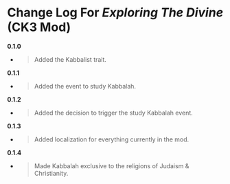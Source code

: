 ﻿# Change Log For *Exploring The Divine* (**CK3 Mod**)
**0.1.0**
* > Added the Kabbalist trait.

**0.1.1**
* > Added the event to study Kabbalah.

**0.1.2**
* > Added the decision to trigger the study Kabbalah event.

**0.1.3**
* > Added localization for everything currently in the mod.

**0.1.4**
* > Made Kabbalah exclusive to the religions of Judaism & Christianity.